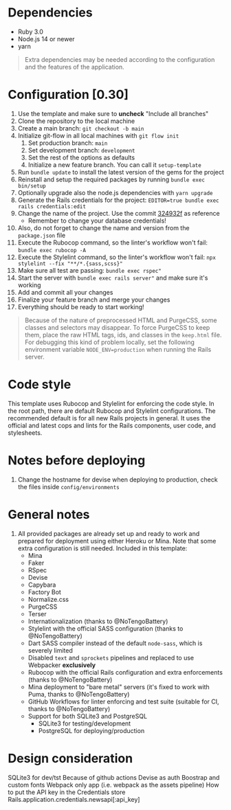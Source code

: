 # Dependencies

-   Ruby 3.0
-   Node.js 14 or newer
-   yarn

> Extra dependencies may be needed according to the configuration and the features of the application.

# Configuration [0.30]

1.  Use the template and make sure to **uncheck** "Include all branches"
2.  Clone the repository to the local machine
3.  Create a main branch: `git checkout -b main`
4.  Initialize git-flow in all local machines with `git flow init`
    1.  Set production branch: `main`
    2.  Set development branch: `development`
    3.  Set the rest of the options as defaults
    4.  Initialize a new feature branch. You can call it `setup-template`
5.  Run `bundle update` to install the latest version of the gems for the project
6.  Reinstall and setup the required packages by running `bundle exec bin/setup`
7.  Optionally upgrade also the node.js dependencies with `yarn upgrade`
8.  Generate the Rails credentials for the project: `EDITOR=true bundle exec rails credentials:edit`
9.  Change the name of the project. Use the commit [324932f](https://github.com/NoTengoBattery/rails6-ruby3-hk-ghwf-psql/commit/324932fbc5e055a3f40dbe2a565ce663f85235d7) as reference
    -   Remember to change your database credentials!
10. Also, do not forget to change the name and version from the `package.json` file
11. Execute the Rubocop command, so the linter's workflow won't fail: `bundle exec rubocop -A`
12. Execute the Stylelint command, so the linter's workflow won't fail: `npx stylelint --fix "**/*.{sass,scss}"`
13. Make sure all test are passing: `bundle exec rspec"`
14. Start the server with `bundle exec rails server"` and make sure it's working
15. Add and commit all your changes
16. Finalize your feature branch and merge your changes
17. Everything should be ready to start working!

> Because of the nature of preprocessed HTML and PurgeCSS, some classes and selectors may disappear. To force PurgeCSS to keep them, place the raw HTML tags, ids, and classes in the `keep.html` file. For debugging this kind of problem locally, set the following environment variable `NODE_ENV=production` when running the Rails server.

# Code style

This template uses Rubocop and Stylelint for enforcing the code style. In the root path, there are default Rubocop and Stylelint configurations. The recommended default is for all new Rails projects in general. It uses the official and latest cops and lints for the Rails components, user code, and stylesheets.

# Notes before deploying

1.  Change the hostname for devise when deploying to production, check the files inside `config/environments`

# General notes

1.  All provided packages are already set up and ready to work and prepared for deployment using either Heroku or Mina. Note that some extra configuration is still needed. Included in this template:
    -   Mina
    -   Faker
    -   RSpec
    -   Devise
    -   Capybara
    -   Factory Bot
    -   Normalize.css
    -   PurgeCSS
    -   Terser
    -   Internationalization (thanks to @NoTengoBattery)
    -   Stylelint with the official SASS configuration (thanks to @NoTengoBattery)
    -   Dart SASS compiler instead of the default `node-sass`, which is severely limited
    -   Disabled `text` and `sprockets` pipelines and replaced to use Webpacker **exclusively**
    -   Rubocop with the official Rails configuration and extra enforcements (thanks to @NoTengoBattery)
    -   Mina deployment to "bare metal" servers (it's fixed to work with Puma, thanks to @NoTengoBattery)
    -   GitHub Workflows for linter enforcing and test suite (suitable for CI, thanks to @NoTengoBattery)
    -   Support for both SQLite3 and PostgreSQL
        -   SQLite3 for testing/development
        -   PostgreSQL for deploying/production

# Design consideration
SQLite3 for dev/tst Because of github actions
Devise as auth
Boostrap and custom fonts
Webpack only app (i.e. webpack as the assets pipeline)
How to put the API key in the Credentials store
Rails.application.credentials.newsapi[:api_key]
